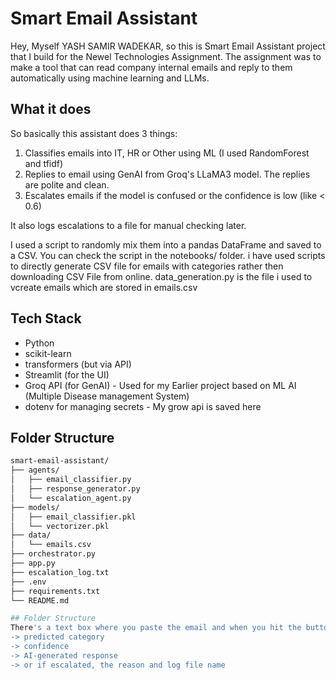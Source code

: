 # Smart Email Assistant 

Hey, Myself YASH SAMIR WADEKAR, so this is Smart Email Assistant project that I build for the Newel Technologies Assignment. The assignment was to make a tool that can read company internal emails and reply to them automatically using machine learning and LLMs.

## What it does

So basically this assistant does 3 things:

1. Classifies emails into IT, HR or Other using ML (I used RandomForest and tfidf)
2. Replies to email using GenAI from Groq's LLaMA3 model. The replies are polite and clean.
3. Escalates emails if the model is confused or the confidence is low (like < 0.6)

It also logs escalations to a file for manual checking later.

I used a script to randomly mix them into a pandas DataFrame and saved to a CSV. You can check the script in the notebooks/ folder.
i have used scripts to directly generate CSV file for emails with categories rather then downloading CSV File from online.
data_generation.py is the file i used to vcreate emails which are stored in emails.csv

## Tech Stack

- Python
- scikit-learn
- transformers (but via API)
- Streamlit (for the UI)
- Groq API (for GenAI) -  Used for my Earlier project based on ML AI (Multiple Disease management System)
- dotenv for managing secrets - My grow api is saved here

## Folder Structure

```bash
smart-email-assistant/
├── agents/
│   ├── email_classifier.py
│   ├── response_generator.py
│   └── escalation_agent.py
├── models/
│   ├── email_classifier.pkl
│   └── vectorizer.pkl
├── data/
│   └── emails.csv
├── orchestrator.py
├── app.py
├── escalation_log.txt
├── .env
├── requirements.txt
└── README.md

## Folder Structure
There's a text box where you paste the email and when you hit the button it shows:
-> predicted category
-> confidence
-> AI-generated response 
-> or if escalated, the reason and log file name
